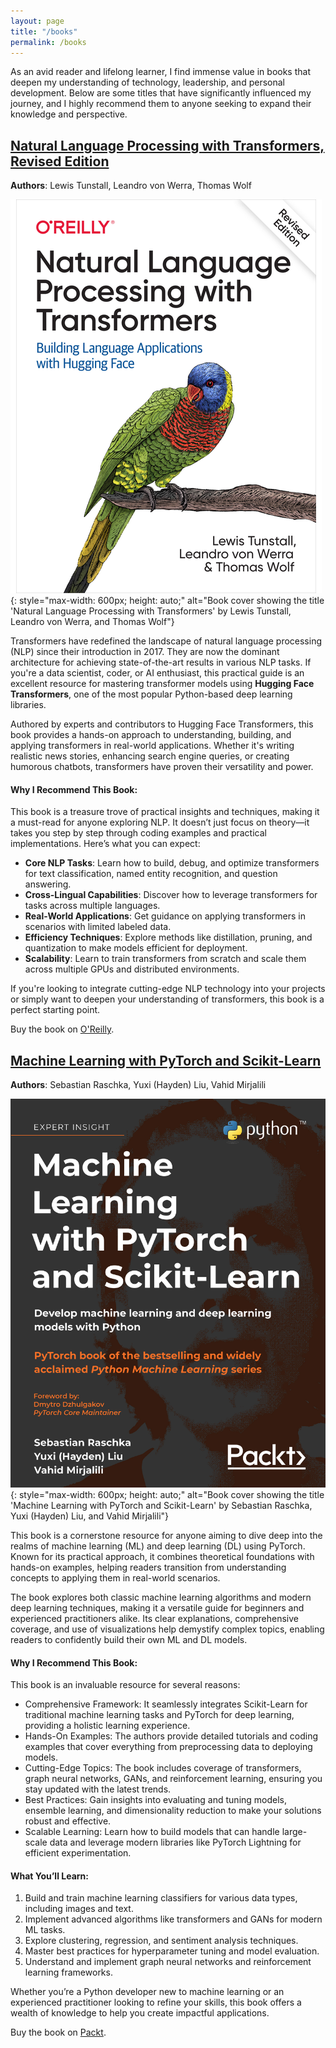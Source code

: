 ```yaml
---
layout: page
title: "/books"
permalink: /books
---
```


As an avid reader and lifelong learner, I find immense value in books that deepen my understanding of technology, leadership, and personal development. Below are some titles that have significantly influenced my journey, and I highly recommend them to anyone seeking to expand their knowledge and perspective.

## [Natural Language Processing with Transformers, Revised Edition](https://www.oreilly.com/library/view/natural-language-processing/9781098136789/)
**Authors**: Lewis Tunstall, Leandro von Werra, Thomas Wolf

![Natural Language Processing with Transformers Book Cover](images/book_covers/nlp_with_transformers.png){: style="max-width: 600px; height: auto;" alt="Book cover showing the title 'Natural Language Processing with Transformers' by Lewis Tunstall, Leandro von Werra, and Thomas Wolf"}

Transformers have redefined the landscape of natural language processing (NLP) since their introduction in 2017. They are now the dominant architecture for achieving state-of-the-art results in various NLP tasks. If you're a data scientist, coder, or AI enthusiast, this practical guide is an excellent resource for mastering transformer models using **Hugging Face Transformers**, one of the most popular Python-based deep learning libraries.

Authored by experts and contributors to Hugging Face Transformers, this book provides a hands-on approach to understanding, building, and applying transformers in real-world applications. Whether it's writing realistic news stories, enhancing search engine queries, or creating humorous chatbots, transformers have proven their versatility and power.

#### Why I Recommend This Book:

This book is a treasure trove of practical insights and techniques, making it a must-read for anyone exploring NLP. It doesn’t just focus on theory—it takes you step by step through coding examples and practical implementations. Here’s what you can expect:

- **Core NLP Tasks**: Learn how to build, debug, and optimize transformers for text classification, named entity recognition, and question answering.
- **Cross-Lingual Capabilities**: Discover how to leverage transformers for tasks across multiple languages.
- **Real-World Applications**: Get guidance on applying transformers in scenarios with limited labeled data.
- **Efficiency Techniques**: Explore methods like distillation, pruning, and quantization to make models efficient for deployment.
- **Scalability**: Learn to train transformers from scratch and scale them across multiple GPUs and distributed environments.

If you're looking to integrate cutting-edge NLP technology into your projects or simply want to deepen your understanding of transformers, this book is a perfect starting point.

Buy the book on [O'Reilly](https://www.oreilly.com/library/view/natural-language-processing/9781098136789/).

## [Machine Learning with PyTorch and Scikit-Learn](https://www.packtpub.com/en-us/product/machine-learning-with-pytorch-and-scikit-learn-9781801819312)
**Authors**: Sebastian Raschka, Yuxi (Hayden) Liu, Vahid Mirjalili

![Machine Learning with PyTorch and Scikit-Learn Book Cover](images/book_covers/ml_with_pt_scikit.jpg){: style="max-width: 600px; height: auto;" alt="Book cover showing the title 'Machine Learning with PyTorch and Scikit-Learn' by Sebastian Raschka, Yuxi (Hayden) Liu, and Vahid Mirjalili"}

This book is a cornerstone resource for anyone aiming to dive deep into the realms of machine learning (ML) and deep learning (DL) using PyTorch. Known for its practical approach, it combines theoretical foundations with hands-on examples, helping readers transition from understanding concepts to applying them in real-world scenarios.

The book explores both classic machine learning algorithms and modern deep learning techniques, making it a versatile guide for beginners and experienced practitioners alike. Its clear explanations, comprehensive coverage, and use of visualizations help demystify complex topics, enabling readers to confidently build their own ML and DL models.

#### Why I Recommend This Book:

This book is an invaluable resource for several reasons:
- Comprehensive Framework: It seamlessly integrates Scikit-Learn for traditional machine learning tasks and PyTorch for deep learning, providing a holistic learning experience.
- Hands-On Examples: The authors provide detailed tutorials and coding examples that cover everything from preprocessing data to deploying models.
- Cutting-Edge Topics: The book includes coverage of transformers, graph neural networks, GANs, and reinforcement learning, ensuring you stay updated with the latest trends.
- Best Practices: Gain insights into evaluating and tuning models, ensemble learning, and dimensionality reduction to make your solutions robust and effective.
- Scalable Learning: Learn how to build models that can handle large-scale data and leverage modern libraries like PyTorch Lightning for efficient experimentation.

#### What You’ll Learn:

1. Build and train machine learning classifiers for various data types, including images and text.
2. Implement advanced algorithms like transformers and GANs for modern ML tasks.
3. Explore clustering, regression, and sentiment analysis techniques.
4. Master best practices for hyperparameter tuning and model evaluation.
5. Understand and implement graph neural networks and reinforcement learning frameworks.

Whether you’re a Python developer new to machine learning or an experienced practitioner looking to refine your skills, this book offers a wealth of knowledge to help you create impactful applications.

Buy the book on [Packt](https://www.packtpub.com/en-us/product/machine-learning-with-pytorch-and-scikit-learn-9781801819312).